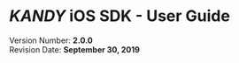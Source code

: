 # $KANDY$ iOS SDK - User Guide
Version Number: **2.0.0**
<br>
Revision Date: **September 30, 2019**
